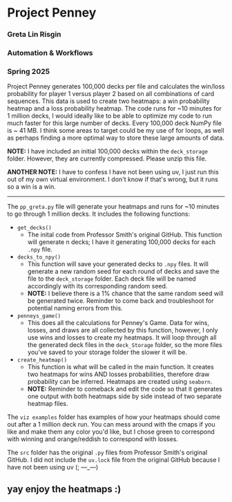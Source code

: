 # Project Penney
### Greta Lin Risgin
### Automation & Workflows
### Spring 2025

Project Penney generates 100,000 decks per file and calculates the win/loss probability for player 1 versus player 2 based on all combinations of card sequences. This data is used to create two heatmaps: a win probability heatmap and a loss probability heatmap. The code runs for ~10 minutes for 1 million decks, I would ideally like to be able to optimize my code to run much faster for this large number of decks. Every 100,000 deck NumPy file is ~ 41 MB. I think some areas to target could be my use of for loops, as well as perhaps finding a more optimal way to store these large amounts of data.

**NOTE:** I have included an initial 100,000 decks within the `deck_storage` folder. However, they are currently compressed. Please unzip this file.

**ANOTHER NOTE:** I have to confess I have not been using uv, I just run this out of my own virtual environment. I don't know if that's wrong, but it runs so a win is a win.

---

The `pp_greta.py` file will generate your heatmaps and runs for ~10 minutes to go through 1 million decks. It includes the following functions:
- `get_decks()`
  - The inital code from Professor Smith's original GitHub. This function will generate n decks; I have it generating 100,000 decks for each `.npy` file. 
- `decks_to_npy()`
  - This function will save your generated decks to  `.npy` files. It will generate a new random seed for each round of decks and save the file to the `deck_storage` folder. Each deck file will be named accordingly with its corresponding random seed.
  - **NOTE:** I believe there is a 1% chance that the same random seed will be generated twice. Reminder to come back and troubleshoot for potential naming errors from this.
- `penneys_game()`
  - This does all the calculations for Penney's Game. Data for wins, losses, and draws are all collected by this function, however, I only use wins and losses to create my heatmaps. It will loop through all the generated deck files in the `deck_Storage` folder, so the more files you've saved to your storage folder the slower it will be.
- `create_heatmap()`
  - This function is what will be called in the main function. It creates two heatmaps for wins AND losses probabilities, therefore draw probability can be inferred. Heatmaps are created using `seaborn`. 
  - **NOTE:** Reminder to comeback and edit the code so that it generates one output with both heatmaps side by side instead of two separate heatmap files.
 
The `viz examples` folder has examples of how your heatmaps should come out after a 1 million deck run. You can mess around with the cmaps if you like and make them any color you'd like, but I chose green to correspond with winning and orange/reddish to correspond with losses.

The `src` folder has the original `.py` files from Professor Smith's original GitHub. I did not include the `uv.lock` file from the original GitHub because I have not been using uv (; —_—)

yay enjoy the heatmaps :)
---
